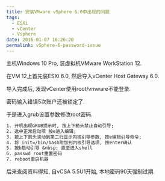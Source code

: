```yaml
---
title: 安装VMware vSphere 6.0中出现的问题
tags:
  - ESXi
  - vCenter
  - Vsphere
date: 2016-01-07 16:26:20
permalink: vSphere-6-password-issue
---
```

<!--more-->

主机Windows 10 Pro, 装虚拟机VMware WorkStation 12.

在VM 12上首先装ESXi 6.0, 然后导入vCenter Host Gateway 6.0.

导入完成后, 发现vCenter使用root/vmware不能登录.

密码输入错误5次账户还被锁定了. 

于是进入grub设置参数修改root密码.

```txt
1. 开机出现GRUB提示时, 按上下箭头禁止自动引导;
2. 选中正常启动项 按e进入编辑;
3. 按上下箭头滚动到第二行显示内核引导参数, 按e编辑引导命令;
4. 将 init=/bin/bash附加到内核引导选项, 按enter确认
5. 按b启动引导 &nbsp; 直至进入shell
6. passwd root重置密码
7. reboot重启机器
```

后来查阅资料得知, 自vCSA 5.5U1开始, 本地密码90天强制过期.
